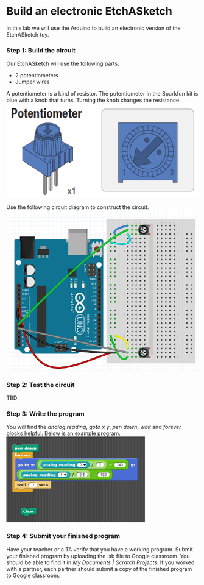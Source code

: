 # Build an electronic EtchASketch
In this lab we will use the Arduino to build an electronic version of the EtchASketch toy.

### Step 1: Build the circuit
Our EtchASketch will use the following parts:
- 2 potentiometers
- Jumper wires   
   
A potentiometer is a kind of resistor. The potentiometer in the Sparkfun kit is blue with a knob that turns. Turning the knob changes the resistance.  
![](Potentiometer.PNG)

Use the following circuit diagram to construct the circuit.    
![](EtchASketch.PNG)

### Step 2: Test the circuit
TBD

### Step 3: Write the program
You will find the *analog reading*, *goto x y*, *pen down*, *wait* and *forever* blocks helpful. Below is an example program.
![](EtchASketch2.PNG)

### Step 4: Submit your finished program
Have your teacher or a TA verify that you have a working program. Submit your finished program by uploading the .sb file to Google classroom. You should be able to find it in *My Documents | Scratch Projects*. If you worked with a partner, each partner should submit a copy of the finished program to Google classroom.
